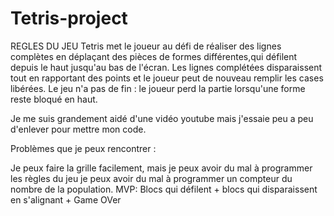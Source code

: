 # Tetris-project

REGLES DU JEU 
Tetris met le joueur au défi de réaliser des lignes complètes en déplaçant des pièces de formes différentes,qui défilent depuis le haut jusqu'au bas de l'écran. Les lignes complétées disparaissent tout en rapportant des points et le joueur peut de nouveau remplir les cases libérées. Le jeu n'a pas de fin : le joueur perd la partie lorsqu'une forme reste bloqué en haut.

Je me suis grandement aidé d'une vidéo youtube mais j'essaie peu a peu d'enlever pour mettre mon code.


Problèmes que je peux rencontrer :

Je peux faire la grille facilement, mais je peux avoir du mal à programmer les règles du jeu
je peux avoir du mal à programmer un compteur du nombre de la population.
MVP: Blocs qui défilent + blocs qui disparaissent en s'alignant + Game OVer

